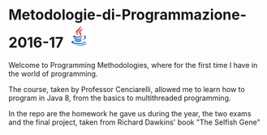 # Metodologie-di-Programmazione-2016-17 ![Alt text](/logo.png)

Welcome to Programming Methodologies, where for the first time I have in the world of programming.

The course, taken by Professor Cenciarelli, allowed me to learn how to program in Java 8, from the basics to multithreaded programming.

In the repo are the homework he gave us during the year, the two exams and the final project, taken from Richard Dawkins' book "The Selfish Gene"

